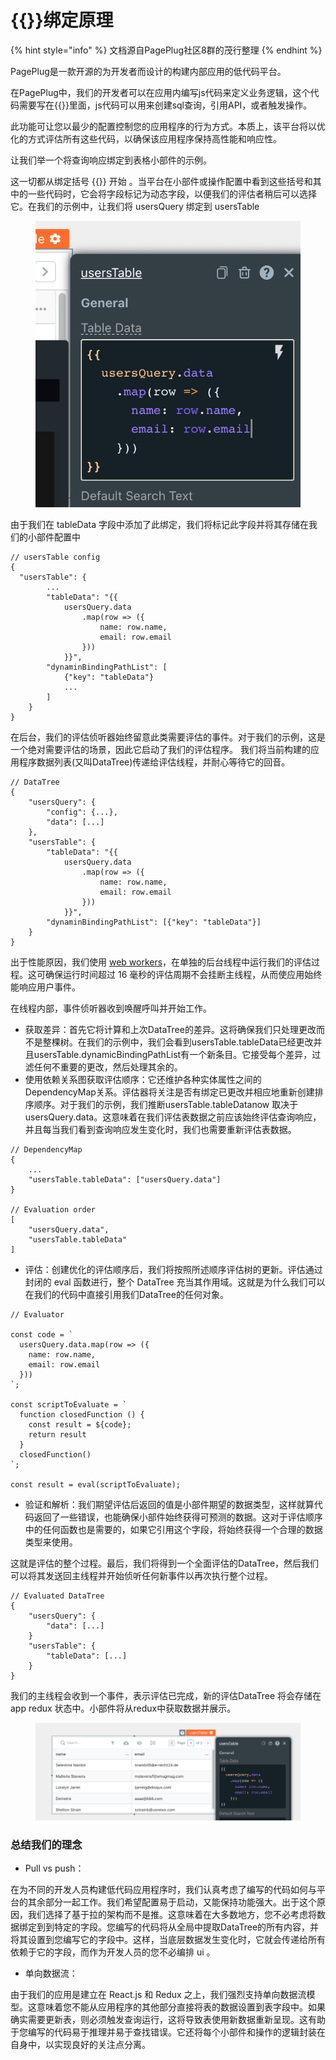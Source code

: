 # \{{\}}绑定原理

{% hint style="info" %}
文档源自PagePlug社区8群的茂行整理
{% endhint %}

PagePlug是一款开源的为开发者而设计的构建内部应用的低代码平台。

在PagePlug中，我们的开发者可以在应用内编写js代码来定义业务逻辑，这个代码需要写在\{{\}}里面，js代码可以用来创建sql查询，引用API，或者触发操作。

此功能可让您以最少的配置控制您的应用程序的行为方式。本质上，该平台将以优化的方式评估所有这些代码，以确保该应用程序保持高性能和响应性。

让我们举一个将查询响应绑定到表格小部件的示例。&#x20;

这一切都从绑定括号 \{{\}} 开始 。当平台在小部件或操作配置中看到这些括号和其中的一些代码时，它会将字段标记为动态字段，以便我们的评估者稍后可以选择它。在我们的示例中，让我们将 usersQuery 绑定到 usersTable

<figure><img src="../.gitbook/assets/image (5) (1).png" alt=""><figcaption></figcaption></figure>

由于我们在 tableData 字段中添加了此绑定，我们将标记此字段并将其存储在我们的小部件配置中

```
// usersTable config
{
  "usersTable": {
        ...
        "tableData": "{{
            usersQuery.data
                .map(row => ({
                    name: row.name,
                    email: row.email
                }))
            }}",
        "dynaminBindingPathList": [
            {"key": "tableData"}
            ...
        ]
    }
}
```

在后台，我们的评估侦听器始终留意此类需要评估的事件。对于我们的示例，这是一个绝对需要评估的场景，因此它启动了我们的评估程序。 我们将当前构建的应用程序数据列表(又叫DataTree)传递给评估线程，并耐心等待它的回音。

```
// DataTree
{
    "usersQuery": {
        "config": {...},
        "data": [...]
    },
    "usersTable": {
        "tableData": "{{
            usersQuery.data
                .map(row => ({
                    name: row.name,
                    email: row.email
                }))
            }}",
        "dynaminBindingPathList": [{"key": "tableData"}]
    }
}

```

出于性能原因，我们使用 [web workers](https://developer.mozilla.org/en-US/docs/Web/API/Web\_Workers\_API)，在单独的后台线程中运行我们的评估过程。这可确保运行时间超过 16 毫秒的评估周期不会挂断主线程，从而使应用始终能响应用户事件。



在线程内部，事件侦听器收到唤醒呼叫并开始工作。

* 获取差异：首先它将计算和上次DataTree的差异。这将确保我们只处理更改而不是整棵树。在我们的示例中，我们会看到usersTable.tableData已经更改并且usersTable.dynamicBindingPathList有一个新条目。它接受每个差异，过滤任何不重要的更改，然后处理其余的。
* 使用依赖关系图获取评估顺序：它还维护各种实体属性之间的DependencyMap关系。评估器将关注是否有绑定已更改并相应地重新创建排序顺序。对于我们的示例，我们推断usersTable.tableDatanow 取决于usersQuery.data。这意味着在我们评估表数据之前应该始终评估查询响应，并且每当我们看到查询响应发生变化时，我们也需要重新评估表数据。

```
// DependencyMap
{
    ...
    "usersTable.tableData": ["usersQuery.data"]
}

// Evaluation order
[
    "usersQuery.data",
    "usersTable.tableData"
]

```

* 评估：创建优化的评估顺序后，我们将按照所述顺序评估树的更新。评估通过封闭的 eval 函数进行，整个 DataTree 充当其作用域。这就是为什么我们可以在我们的代码中直接引用我们DataTree的任何对象。

```
// Evaluator

const code = `
  usersQuery.data.map(row => ({
    name: row.name,
    email: row.email
  }))
`;

const scriptToEvaluate = `
  function closedFunction () {
    const result = ${code};
    return result
  }
  closedFunction()
`;

const result = eval(scriptToEvaluate);

```

* 验证和解析：我们期望评估后返回的值是小部件期望的数据类型，这样就算代码返回了一些错误，也能确保小部件始终获得可预测的数据。这对于评估顺序中的任何函数也是需要的，如果它引用这个字段，将始终获得一个合理的数据类型来使用。

这就是评估的整个过程。最后，我们将得到一个全面评估的DataTree，然后我们可以将其发送回主线程并开始侦听任何新事件以再次执行整个过程。

```
// Evaluated DataTree
{
    "usersQuery": {
        "data": [...] 
    }
    "usersTable": {
        "tableData": [...]
    }
}

```

我们的主线程会收到一个事件，表示评估已完成，新的评估DataTree 将会存储在 app redux 状态中。小部件将从redux中获取数据并展示。

<figure><img src="../.gitbook/assets/image (11).png" alt=""><figcaption></figcaption></figure>

### 总结我们的理念

* Pull vs push：

在为不同的开发人员构建低代码应用程序时，我们认真考虑了编写的代码如何与平台的其余部分一起工作。我们希望配置易于启动，又能保持功能强大。出于这个原因，我们选择了基于拉的架构而不是推。这意味着在大多数地方，您不必考虑将数据绑定到到特定的字段。您编写的代码将从全局中提取DataTree的所有内容，并将其设置到您编写它的字段中。这样，当底层数据发生变化时，它就会传递给所有依赖于它的字段，而作为开发人员的您不必编排 ui 。

* 单向数据流：

由于我们的应用是建立在 React.js 和 Redux 之上，我们强烈支持单向数据流模型。这意味着您不能从应用程序的其他部分直接将表的数据设置到表字段中。如果确实需要更新表，则必须触发查询运行，这将导致表使用新数据重新呈现。这有助于您编写的代码易于推理并易于查找错误。它还将每个小部件和操作的逻辑封装在自身中，以实现良好的关注点分离。
